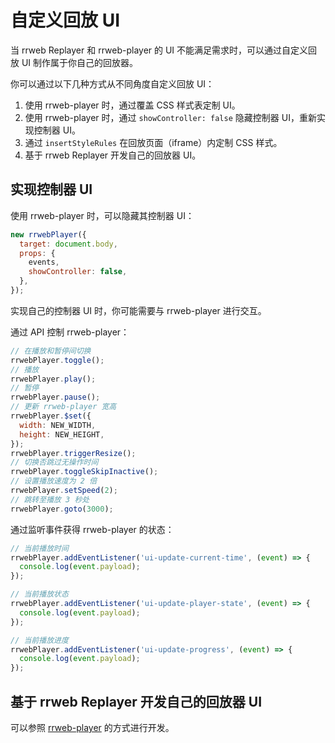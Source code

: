 # 自定义回放 UI

当 rrweb Replayer 和 rrweb-player 的 UI 不能满足需求时，可以通过自定义回放 UI 制作属于你自己的回放器。

你可以通过以下几种方式从不同角度自定义回放 UI：

1. 使用 rrweb-player 时，通过覆盖 CSS 样式表定制 UI。
2. 使用 rrweb-player 时，通过 `showController: false` 隐藏控制器 UI，重新实现控制器 UI。
3. 通过 `insertStyleRules` 在回放页面（iframe）内定制 CSS 样式。
4. 基于 rrweb Replayer 开发自己的回放器 UI。

## 实现控制器 UI

使用 rrweb-player 时，可以隐藏其控制器 UI：

```js
new rrwebPlayer({
  target: document.body,
  props: {
    events,
    showController: false,
  },
});
```

实现自己的控制器 UI 时，你可能需要与 rrweb-player 进行交互。

通过 API 控制 rrweb-player：

```js
// 在播放和暂停间切换
rrwebPlayer.toggle();
// 播放
rrwebPlayer.play();
// 暂停
rrwebPlayer.pause();
// 更新 rrweb-player 宽高
rrwebPlayer.$set({
  width: NEW_WIDTH,
  height: NEW_HEIGHT,
});
rrwebPlayer.triggerResize();
// 切换否跳过无操作时间
rrwebPlayer.toggleSkipInactive();
// 设置播放速度为 2 倍
rrwebPlayer.setSpeed(2);
// 跳转至播放 3 秒处
rrwebPlayer.goto(3000);
```

通过监听事件获得 rrweb-player 的状态：

```js
// 当前播放时间
rrwebPlayer.addEventListener('ui-update-current-time', (event) => {
  console.log(event.payload);
});

// 当前播放状态
rrwebPlayer.addEventListener('ui-update-player-state', (event) => {
  console.log(event.payload);
});

// 当前播放进度
rrwebPlayer.addEventListener('ui-update-progress', (event) => {
  console.log(event.payload);
});
```

## 基于 rrweb Replayer 开发自己的回放器 UI

可以参照 [rrweb-player](https://github.com/rrweb-io/rrweb/tree/master/packages/rrweb-player/) 的方式进行开发。
